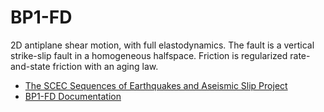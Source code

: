 # BP1-FD

2D antiplane shear motion, with full elastodynamics. The fault is a vertical strike-slip fault in a homogeneous halfspace. Friction is regularized rate-and-state friction with an aging law.


- [The SCEC Sequences of Earthquakes and Aseismic Slip Project](https://strike.scec.org/cvws/seas)
- [BP1-FD Documentation](https://strike.scec.org/cvws/seas/download/SEAS_BP1_FD.pdf)